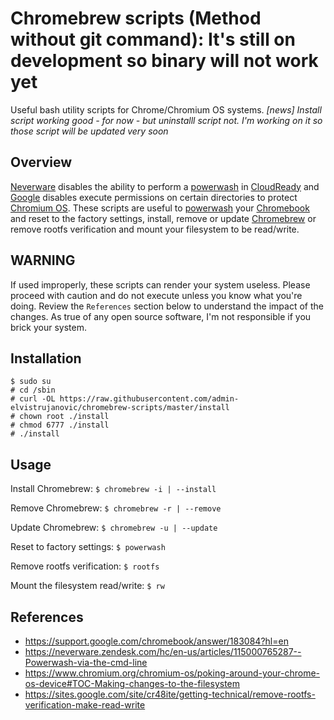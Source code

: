 # Chromebrew scripts (Method without git command): It's still on development so binary will not work yet
Useful bash utility scripts for Chrome/Chromium OS systems.
*[news] Install script working good - for now - but uninstalll script not. I'm working on it so those script will be updated very soon*

## Overview
[Neverware](https://www.neverware.com/) disables the ability to perform a [powerwash](https://support.google.com/chromebook/answer/183084?hl=en) in [CloudReady](https://www.neverware.com/#getcloudready) and [Google](https://www.google.com/) disables execute permissions on certain directories to protect [Chromium OS](https://www.chromium.org/chromium-os). These scripts are useful to [powerwash](https://support.google.com/chromebook/answer/183084?hl=en) your [Chromebook](https://www.google.com/chromebook/) and reset to the factory settings, install, remove or update [Chromebrew](https://github.com/skycocker/chromebrew) or remove rootfs verification and mount your filesystem to be read/write.

## WARNING
If used improperly, these scripts can render your system useless. Please proceed with caution and do not execute unless you know what you're doing. Review the `References` section below to understand the impact of the changes. As true of any open source software, I'm not responsible if you brick your system.

## Installation
```
$ sudo su
# cd /sbin
# curl -OL https://raw.githubusercontent.com/admin-elvistrujanovic/chromebrew-scripts/master/install
# chown root ./install
# chmod 6777 ./install
# ./install
```
## Usage
Install Chromebrew: `$ chromebrew -i | --install`

Remove Chromebrew: `$ chromebrew -r | --remove`

Update Chromebrew: `$ chromebrew -u | --update`

Reset to factory settings: `$ powerwash`

Remove rootfs verification: `$ rootfs`

Mount the filesystem read/write: `$ rw`

## References
- https://support.google.com/chromebook/answer/183084?hl=en
- https://neverware.zendesk.com/hc/en-us/articles/115000765287--Powerwash-via-the-cmd-line
- https://www.chromium.org/chromium-os/poking-around-your-chrome-os-device#TOC-Making-changes-to-the-filesystem
- https://sites.google.com/site/cr48ite/getting-technical/remove-rootfs-verification-make-read-write
